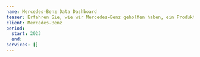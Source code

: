 ```yaml
---
name: Mercedes-Benz Data Dashboard
teaser: Erfahren Sie, wie wir Mercedes-Benz geholfen haben, ein Produkt aus über einer halben Milliarde Fahrzeugdaten zu erschaffen, um urbane Mobilität und Infrastrukturen weltweit zu verbessern.
client: Mercedes-Benz
period:
  start: 2023
  end:
services: []
---
```


